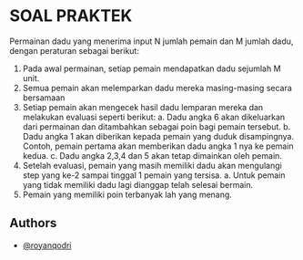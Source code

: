 
# SOAL PRAKTEK

Permainan dadu yang menerima input N jumlah pemain dan M jumlah
dadu, dengan peraturan sebagai berikut:
1. Pada awal permainan, setiap pemain mendapatkan dadu sejumlah M unit.
2. Semua pemain akan melemparkan dadu mereka masing-masing secara bersamaan
3. Setiap pemain akan mengecek hasil dadu lemparan mereka dan melakukan evaluasi
   seperti berikut:
   a. Dadu angka 6 akan dikeluarkan dari permainan dan ditambahkan sebagai poin
      bagi pemain tersebut.
   b. Dadu angka 1 akan diberikan kepada pemain yang duduk disampingnya.
      Contoh, pemain pertama akan memberikan dadu angka 1 nya ke pemain kedua.
   c. Dadu angka 2,3,4 dan 5 akan tetap dimainkan oleh pemain.
4. Setelah evaluasi, pemain yang masih memiliki dadu akan mengulangi step yang ke-2
   sampai tinggal 1 pemain yang tersisa.
   a. Untuk pemain yang tidak memiliki dadu lagi dianggap telah selesai bermain.
5. Pemain yang memiliki poin terbanyak lah yang menang.


## Authors
- [@royanqodri](https://github.com/royanqodri)


 
